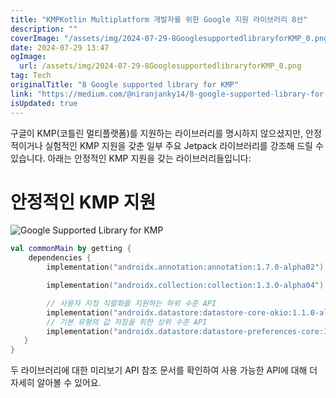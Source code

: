 ```yaml
---
title: "KMPKotlin Multiplatform 개발자를 위한 Google 지원 라이브러리 8선"
description: ""
coverImage: "/assets/img/2024-07-29-8GooglesupportedlibraryforKMP_0.png"
date: 2024-07-29 13:47
ogImage:
  url: /assets/img/2024-07-29-8GooglesupportedlibraryforKMP_0.png
tag: Tech
originalTitle: "8 Google supported library for KMP"
link: "https://medium.com/@niranjanky14/8-google-supported-library-for-kmp-ea520888db3e"
isUpdated: true
---
```


구글이 KMP(코틀린 멀티플랫폼)를 지원하는 라이브러리를 명시하지 않으셨지만, 안정적이거나 실험적인 KMP 지원을 갖춘 일부 주요 Jetpack 라이브러리를 강조해 드릴 수 있습니다. 아래는 안정적인 KMP 지원을 갖는 라이브러리들입니다:

# 안정적인 KMP 지원

![Google Supported Library for KMP](/assets/img/2024-07-29-8GooglesupportedlibraryforKMP_0.png)

```kotlin
val commonMain by getting {
    dependencies {
        implementation("androidx.annotation:annotation:1.7.0-alpha02")

        implementation("androidx.collection:collection:1.3.0-alpha04")

        // 사용자 지정 직렬화를 지원하는 하위 수준 API
        implementation("androidx.datastore:datastore-core-okio:1.1.0-alpha03")
        // 기본 유형의 값 저장을 위한 상위 수준 API
        implementation("androidx.datastore:datastore-preferences-core:1.1.0-alpha03")
   }
}
```

<!-- cozy-coder - 수평 -->

<ins class="adsbygoogle"
     style="display:block"
     data-ad-client="ca-pub-4877378276818686"
     data-ad-slot="1107185301"
     data-ad-format="auto"
     data-full-width-responsive="true"></ins>

<script>
     (adsbygoogle = window.adsbygoogle || []).push({});
</script>

두 라이브러리에 대한 미리보기 API 참조 문서를 확인하여 사용 가능한 API에 대해 더 자세히 알아볼 수 있어요.
